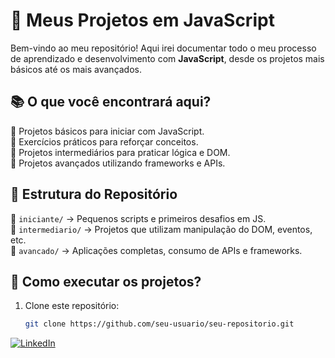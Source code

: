 # 🚀 Meus Projetos em JavaScript

Bem-vindo ao meu repositório! Aqui irei documentar todo o meu processo de aprendizado e desenvolvimento com **JavaScript**, desde os projetos mais básicos até os mais avançados.  

## 📚 O que você encontrará aqui?
🔹 Projetos básicos para iniciar com JavaScript.  
🔹 Exercícios práticos para reforçar conceitos.  
🔹 Projetos intermediários para praticar lógica e DOM.  
🔹 Projetos avançados utilizando frameworks e APIs.  

## 📂 Estrutura do Repositório
📁 `iniciante/` → Pequenos scripts e primeiros desafios em JS.  
📁 `intermediario/` → Projetos que utilizam manipulação do DOM, eventos, etc.  
📁 `avancado/` → Aplicações completas, consumo de APIs e frameworks.  

## 📌 Como executar os projetos?
1. Clone este repositório:  
   ```sh
   git clone https://github.com/seu-usuario/seu-repositorio.git
[![LinkedIn](https://img.shields.io/badge/LinkedIn-Glailton%20Santana-blue?logo=linkedin)](https://www.linkedin.com/in/glailtonsantannadonascimento-b75413116/)
